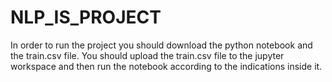# NLP_IS_PROJECT
In order to run the project you should download the python notebook and the train.csv file.
You should upload the train.csv file to the jupyter workspace and then run the notebook according to the indications inside it.
